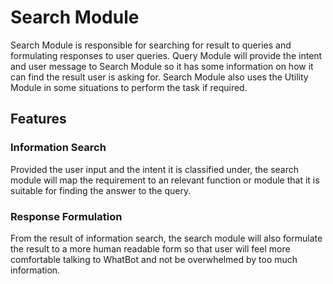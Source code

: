 # Search Module
Search Module is responsible for searching for result to queries and formulating responses to user queries. Query Module will provide the intent and user message to Search Module so it has some information on how it can find the result user is asking for. Search Module also uses the Utility Module in some situations to perform the task if required.

## Features

### Information Search

Provided the user input and the intent it is classified under, the search module will map the requirement to an relevant function or module that it is suitable for finding the answer to the query.

### Response Formulation

From the result of information search, the search module will also formulate the result to a more human readable form so that user will feel more comfortable talking to WhatBot and not be overwhelmed by too much information.

